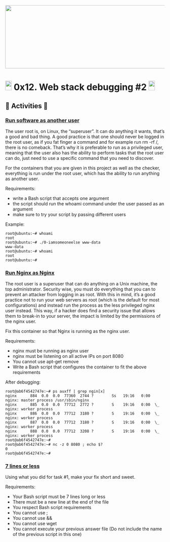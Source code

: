 <div align="center"><img src="https://user-images.githubusercontent.com/66263776/98416555-43fa9b80-204d-11eb-800a-df8e19b62655.jpg" width="700" height= "200"> </div>

# <img src="https://user-images.githubusercontent.com/66263776/98705433-b6b88f00-234b-11eb-97b7-cb193f7424f4.png" width="20" height= "30">    0x12. Web stack debugging #2  <img src="https://user-images.githubusercontent.com/66263776/98705433-b6b88f00-234b-11eb-97b7-cb193f7424f4.png" width="20" height= "30">

## :memo: Activities :memo:
### [Run software as another user](https://github.com/CBarreiro96/holberton-system_engineering-devops/blob/master/0x12-web_stack_debugging_2/0-iamsomeoneelse)
The user root is, on Linux, the “superuser”. It can do anything it wants, that’s a good and bad thing. A good practice is that one should never be logged in the root user, as if you fat finger a command and for example run rm -rf /, there is no comeback. That’s why it is preferable to run as a privileged user, meaning that the user also has the ability to perform tasks that the root user can do, just need to use a specific command that you need to discover.

For the containers that you are given in this project as well as the checker, everything is run under the root user, which has the ability to run anything as another user.

Requirements:

* write a Bash script that accepts one argument
* the script should run the whoami command under the user passed as an argument
* make sure to try your script by passing different users

Example:
```
root@ubuntu:~# whoami
root
root@ubuntu:~# ./0-iamsomeoneelse www-data
www-data
root@ubuntu:~# whoami
root
root@ubuntu:~#
```

### [Run Nginx as Nginx](https://github.com/CBarreiro96/holberton-system_engineering-devops/blob/master/0x12-web_stack_debugging_2/1-run_nginx_as_nginx)
The root user is a superuser that can do anything on a Unix machine, the top administrator. Security wise, you must do everything that you can to prevent an attacker from logging in as root. With this in mind, it’s a good practice not to run your web servers as root (which is the default for most configurations) and instead run the process as the less privileged nginx user instead. This way, if a hacker does find a security issue that allows them to break-in to your server, the impact is limited by the permissions of the nginx user.

Fix this container so that Nginx is running as the nginx user.

Requirements:

* nginx must be running as nginx user
* nginx must be listening on all active IPs on port 8080
* You cannot use apt-get remove
* Write a Bash script that configures the container to fit the above requirements

After debugging:
```
root@ab6f4542747e:~# ps auxff | grep ngin[x]
nginx      884  0.0  0.0  77360  2744 ?        Ss   19:16   0:00 nginx: master process /usr/sbin/nginx
nginx      885  0.0  0.0  77712  2772 ?        S    19:16   0:00  \_ nginx: worker process
nginx      886  0.0  0.0  77712  3180 ?        S    19:16   0:00  \_ nginx: worker process
nginx      887  0.0  0.0  77712  3180 ?        S    19:16   0:00  \_ nginx: worker process
nginx      888  0.0  0.0  77712  3208 ?        S    19:16   0:00  \_ nginx: worker process
root@ab6f4542747e:~#
root@ab6f4542747e:~# nc -z 0 8080 ; echo $?
0
root@ab6f4542747e:~#
```

### [7 lines or less ](https://github.com/CBarreiro96/holberton-system_engineering-devops/blob/master/0x12-web_stack_debugging_2/100-fix_in_7_lines_or_less)
Using what you did for task #1, make your fix short and sweet.

Requirements:

* Your Bash script must be 7 lines long or less
* There must be a new line at the end of the file
* You respect Bash script requirements
* You cannot use ;
* You cannot use &&
* You cannot use wget
* You cannot execute your previous answer file (Do not include the name of the previous script in this one)
































